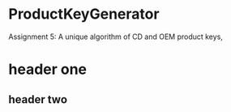 # ProductKeyGenerator
Assignment 5: A unique algorithm of CD and OEM product keys,
# header one
## header two
